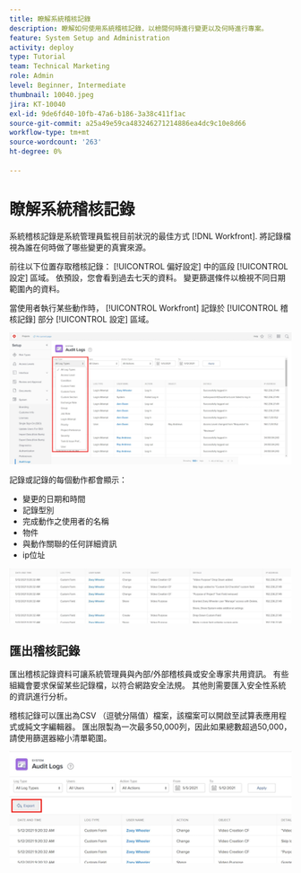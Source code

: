 ```yaml
---
title: 瞭解系統稽核記錄
description: 瞭解如何使用系統稽核記錄，以檢閱何時進行變更以及何時進行專案。
feature: System Setup and Administration
activity: deploy
type: Tutorial
team: Technical Marketing
role: Admin
level: Beginner, Intermediate
thumbnail: 10040.jpeg
jira: KT-10040
exl-id: 9de6fd40-10fb-47a6-b186-3a38c411f1ac
source-git-commit: a25a49e59ca483246271214886ea4dc9c10e8d66
workflow-type: tm+mt
source-wordcount: '263'
ht-degree: 0%

---
```


# 瞭解系統稽核記錄

系統稽核記錄是系統管理員監視目前狀況的最佳方式 [!DNL Workfront]. 將記錄檔視為誰在何時做了哪些變更的真實來源。

前往以下位置存取稽核記錄： [!UICONTROL 偏好設定] 中的區段 [!UICONTROL 設定] 區域。 依預設，您會看到過去七天的資料。 變更篩選條件以檢視不同日期範圍內的資料。

當使用者執行某些動作時， [!UICONTROL Workfront] 記錄於 [!UICONTROL 稽核記錄] 部分 [!UICONTROL 設定] 區域。

![[!UICONTROL 記錄型別] 上的下拉式功能表 [!UICONTROL 稽核記錄] 第頁於 [!UICONTROL 設定]](assets/admin-fund-audit-log-1.png)

記錄或記錄的每個動作都會顯示：

* 變更的日期和時間
* 記錄型別
* 完成動作之使用者的名稱
* 物件
* 與動作關聯的任何詳細資訊
* ip位址

![[!UICONTROL 稽核記錄] 清單](assets/admin-fund-audit-log-2.JPG)

## 匯出稽核記錄

匯出稽核記錄資料可讓系統管理員與內部/外部稽核員或安全專家共用資訊。 有些組織會要求保留某些記錄檔，以符合網路安全法規。 其他則需要匯入安全性系統的資訊進行分析。

稽核記錄可以匯出為CSV （逗號分隔值）檔案，該檔案可以開啟至試算表應用程式或純文字編輯器。 匯出限製為一次最多50,000列，因此如果總數超過50,000，請使用篩選器縮小清單範圍。

![[!UICONTROL 匯出] 按鈕開啟 [!UICONTROL 稽核記錄] 頁面](assets/admin-fund-audit-log-3.png)

<!---
learn more URLs
Audit logs
Managing audit logs
--->
